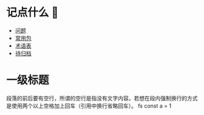 # 记点什么 🤔

- [问题](./question)
- [常用包](./package.md)
- [术语表](./glossary.md)
- [待归档](./unfiled.md)

# 一级标题

段落的前后要有空行，所谓的空行是指没有文字内容。若想在段内强制换行的方式是使用两个以上空格加上回车（引用中换行省略回车）。
fs
const a = 1
